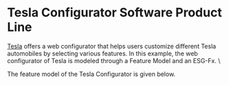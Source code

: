 # Tesla Configurator Software Product Line

[Tesla](https://www.tesla.com/) offers a web configurator that helps users customize different Tesla automobiles by selecting various features. In this example, the web configurator of Tesla is modeled through a Feature Model and an ESG-Fx. \

The feature model of the Tesla Configurator is given below. 
